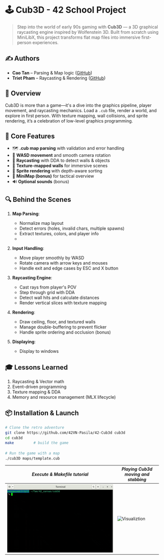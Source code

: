 # 🕹️ Cub3D - 42 School Project

> Step into the world of early 90s gaming with **Cub3D** — a 3D graphical raycasting engine inspired by Wolfenstein 3D. Built from scratch using MiniLibX, this project transforms flat map files into immersive first-person experiences.

## ✍️ Authors

- **Cao Tan** – Parsing & Map logic ([GitHub](https://github.com/Siuol7))
- **Triet Pham** – Raycasting & Rendering ([GitHub](https://github.com/hihi-louis))

## 🎯 Overview

Cub3D is more than a game—it's a dive into the graphics pipeline, player movement, and raycasting mechanics. Load a `.cub` file, render a world, and explore in first person. With texture mapping, wall collisions, and sprite rendering, it’s a celebration of low-level graphics programming.

## 🌟 Core Features

- 🗺️ **.cub map parsing** with validation and error handling
- 🧭 **WASD movement** and smooth camera rotation
- 🧱 **Raycasting** with DDA to detect walls & objects
- 🎨 **Texture-mapped walls** for immersive scenes
- 🚪 **Sprite rendering** with depth-aware sorting
- 📐 **MiniMap (bonus)** for tactical overview
- 🔊 **Optional sounds** (bonus)

## 🔍 Behind the Scenes

1. **Map Parsing**:
   - Normalize map layout
   - Detect errors (holes, invalid chars, multiple spawns)
   - Extract textures, colors, and player info
   - 
3. **Input Handling**:
   - Move player smoothly by WASD
   - Rotate camera with arrow keys and mouses 
   - Handle exit and edge cases by ESC and X button
     
2. **Raycasting Engine**:
   - Cast rays from player's POV
   - Step through grid with DDA
   - Detect wall hits and calculate distances
   - Render vertical slices with texture mapping

4. **Rendering**:
   - Draw ceiling, floor, and textured walls
   - Manage double-buffering to prevent flicker
   - Handle sprite ordering and occlusion (bonus)
  
5. **Displaying**:
   - Display to windows

## 🎓 Lessons Learned

1. Raycasting & Vector math
2. Event-driven programming
3. Texture mapping & DDA
4. Memory and resource management (MLX lifecycle)

## 📦 Installation & Launch

```bash
# Clone the retro adventure
git clone https://github.com/42VN-Pasila/42-Cub3d cub3d
cd cub3d
make         # build the game

# Run the game with a map
./cub3D maps/template.cub
```

| ***Execute & Makefile tutorial*** | ***Playing Cub3d moving and stabbing*** |
|-----------|--------------|
| ![Cub3d](assets/cub3D-tutorial.gif) | ![Visualiztion](assets/cub3d-game.gif) |
